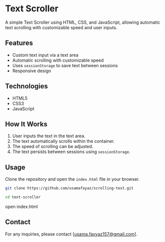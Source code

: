 # Text Scroller

A simple Text Scroller using HTML, CSS, and JavaScript, allowing automatic text scrolling with customizable speed and user inputs.

## Features

- Custom text input via a text area
- Automatic scrolling with customizable speed
- Uses `sessionStorage` to save text between sessions
- Responsive design

## Technologies

- HTML5
- CSS3
- JavaScript

## How It Works

1. User inputs the text in the text area.
2. The text automatically scrolls within the container.
3. The speed of scrolling can be adjusted.
4. The text persists between sessions using `sessionStorage`.

## Usage

Clone the repository and open the `index.html` file in your browser.

```bash
git clone https://github.com/usamafayaz/scrolling-text.git
```

```bash
cd text-scroller
```

open index.html

## Contact

For any inquiries, please contact [usama.fayyaz157@gmail.com].

